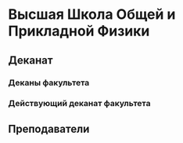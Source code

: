 # Высшая Школа Общей и Прикладной Физики

## Деканат

### Деканы факультета

### Действующий деканат факультета

## Преподаватели